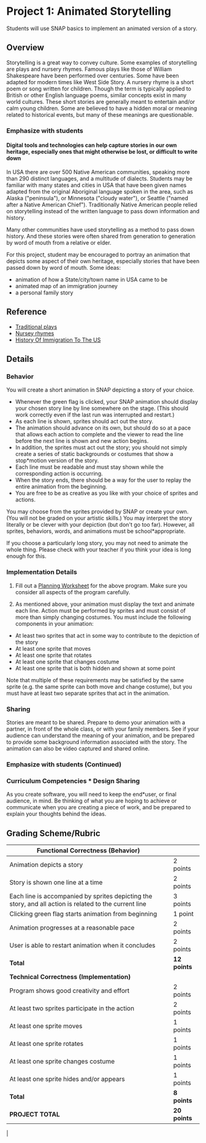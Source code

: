 # Project 1: Animated Storytelling

Students will use SNAP basics to implement an animated version of a story.

## Overview

Storytelling is a great way to convey culture.  Some examples of storytelling are plays and nursery rhymes. Famous plays like those of William Shakespeare have been performed over centuries.  Some have been adapted for modern times like West Side Story. A nursery rhyme is a short poem or song written for children. Though the term is typically applied to British or other English language poems, similar concepts exist in many world cultures. These short stories are generally meant to entertain and/or calm young children. Some are believed to have a hidden moral or meaning related to historical events, but many of these meanings are questionable.

### Emphasize with students

#### Digital tools and technologies can help capture stories in our own heritage, especially ones that might otherwise be lost, or difficult to write down

In USA there are over 500 Native American communities, speaking more than 290 distinct languages, and a multitude of dialects.  Students may be familiar with many states and cities in USA that have been given names adapted from the original Aboriginal language spoken in the area,  such as Alaska ("peninsula"),  or Minnesota ("cloudy water"),  or Seattle ("named after a Native American Chief").  Traditionally Native American  people relied on storytelling instead of the written language to pass down information and history.  

Many other communities have used storytelling as a method to pass down history. And these stories were often shared from generation to generation by word of mouth from a relative or elder.

For this project, student may be encouraged to portray an animation that depicts some aspect of their own heritage, especially stories that have been passed down by word of mouth.  Some ideas:

* animation of how a State/city/town name in USA came to be
* animated map of an immigration journey
* a personal family story

## Reference

* [Traditional plays](http://www.npr.org/sections/ed/2015/07/30/427138970/the*most*popular*high*school*plays*and*musicals)
* [Nursey rhymes](http://en.wikipedia.org/wiki/Nursery_rhymes)
* [History Of Immigration To The US](https://www.youtube.com/watch?v=Fe79i1mu*mc)

## Details

### Behavior

You will create a short animation in SNAP depicting a story of your choice.

* Whenever the green flag is clicked, your SNAP animation should display your chosen story line by line somewhere on the stage. (This should work correctly even if the last run was interrupted and restart.)
* As each line is shown, sprites should act out the story.
* The animation should advance on its own, but should do so at a pace that allows each action to complete and the viewer to read the line before the next line is shown and new action begins.
* In addition, the sprites must act out the story; you should not simply create a series of static backgrounds or costumes that show a stop*motion version of the story.
* Each line must be readable and must stay shown while the corresponding action is occurring.
* When the story ends, there should be a way for the user to replay the entire animation from the beginning.
* You are free to be as creative as you like with your choice of sprites and actions.

You may choose from the sprites provided by SNAP or create your own. (You will not be graded on your artistic skills.) You may interpret the story literally or be clever with your depiction (but don't go too far). However, all sprites, behaviors, words, and animations must be school*appropriate.

If you choose a particularly long story, you may not need to animate the whole thing. Please check with your teacher if you think your idea is long enough for this.

### Implementation Details

1. Fill out a [Planning Worksheet](https://tealsk12.gitbooks.io/introduction*to*computer*science/content/SNAP%20Program%20Design%20and%20Planning%20Worksheet.docx) for the above program.  Make sure you consider all aspects of the program carefully.

2. As mentioned above, your animation must display the text and animate each line. Action must be performed by sprites and must consist of more than simply changing costumes. You must include the following components in your animation:

* At least two sprites that act in some way to contribute to the depiction of the story
* At least one sprite that moves
* At least one sprite that rotates
* At least one sprite that changes costume
* At least one sprite that is both hidden and shown at some point

Note that multiple of these requirements may be satisfied by the same sprite (e.g. the same sprite can both move and change costume), but you must have at least two separate sprites that act in the animation.

### Sharing

Stories are meant to be shared.  Prepare to demo your animation with a partner, in front of the whole class, or with your family members.  See if your audience can understand the meaning of your animation, and be prepared to provide some background information associated with the story.  The animation can also be video captured and shared online.

### Emphasize with students (Continued)

### Curriculum Competencies * Design Sharing

As you create software, you will need to keep the end*user, or final audience, in mind.  Be thinking of what you are hoping to achieve or communicate when you are creating a piece of work, and be prepared to explain your thoughts behind the ideas.

## Grading Scheme/Rubric

| **Functional Correctness (Behavior)**                                                                  |               |
|--|--|
| Animation depicts a story                                                                              | 2 points      |
| Story is shown one line at a time                                                                      | 2 points      |
| Each line is accompanied by sprites depicting the story, and all action is related to the current line | 3 points      |
| Clicking green flag starts animation from beginning                                                    | 1 point       |
| Animation progresses at a reasonable pace                                                              | 2 points      |
| User is able to restart animation when it concludes                                                    | 2 points      |
| **Total**                                                                                              | **12 points** |
| **Technical Correctness (Implementation)**                                                             |               |
| Program shows good creativity and effort                                                               | 2 points      |
| At least two sprites participate in the action                                                         | 2 points      |
| At least one sprite moves                                                                              | 1 points      |
| At least one sprite rotates                                                                            | 1 points      |
| At least one sprite changes costume                                                                    | 1 points      |
| At least one sprite hides and/or appears                                                               | 1 points      |
| **Total**                                                                                              | **8 points**  |
| **PROJECT TOTAL**                                                                                      | **20 points** |

|
